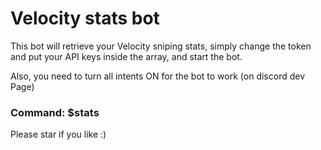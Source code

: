 # Velocity stats bot

This bot will retrieve your Velocity sniping stats, simply change the token and put your API keys inside the array, and start the bot.

Also, you need to turn all intents ON for the bot to work (on discord dev Page)

### Command: $stats

Please star if you like :)

